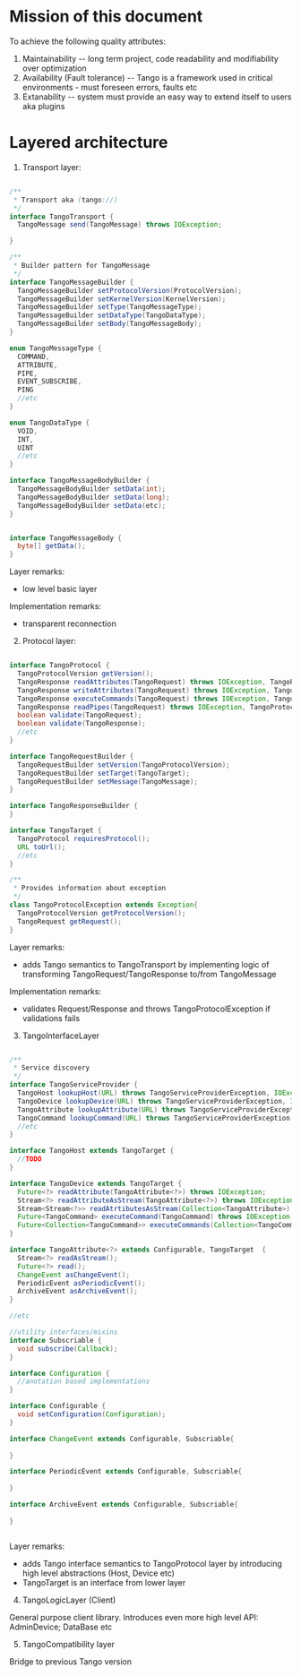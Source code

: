 # Mission of this document

To achieve the following quality attributes:

1) Maintainability -- long term project, code readability and modifiability over optimization
2) Availability (Fault tolerance) -- Tango is a framework used in critical environments - must foreseen errors, faults etc
3) Extanability -- system must provide an easy way to extend itself to users aka plugins

# Layered architecture
1. Transport layer:

```java

/**
 * Transport aka (tango://)
 */
interface TangoTransport {
  TangoMessage send(TangoMessage) throws IOException;

}

/**
 * Builder pattern for TangoMessage
 */
interface TangoMessageBuilder {
  TangoMessageBuilder setProtocolVersion(ProtocolVersion);
  TangoMessageBuilder setKernelVersion(KernelVersion);
  TangoMessageBuilder setType(TangoMessageType);
  TangoMessageBuilder setDataType(TangoDataType);
  TangoMessageBuilder setBody(TangoMessageBody);
}

enum TangoMessageType {
  COMMAND,
  ATTRIBUTE,
  PIPE,
  EVENT_SUBSCRIBE,
  PING
  //etc
}

enum TangoDataType {
  VOID,
  INT,
  UINT
  //etc
}

interface TangoMessageBodyBuilder {
  TangoMessageBodyBuilder setData(int);
  TangoMessageBodyBuilder setData(long);
  TangoMessageBodyBuilder setData(etc);
}


interface TangoMessageBody {
  byte[] getData();
}
```

Layer remarks:
- low level basic layer

Implementation remarks:
- transparent reconnection

2. Protocol layer:

```java

interface TangoProtocol {
  TangoProtocolVersion getVersion();
  TangoResponse readAttributes(TangoRequest) throws IOException, TangoProtocolException;
  TangoResponse writeAttributes(TangoRequest) throws IOException, TangoProtocolException;
  TangoResponse executeCommands(TangoRequest) throws IOException, TangoProtocolException;
  TangoResponse readPipes(TangoRequest) throws IOException, TangoProtocolException;
  boolean validate(TangoRequest);
  boolean validate(TangoResponse);
  //etc
}

interface TangoRequestBuilder {
  TangoRequestBuilder setVersion(TangoProtocolVersion);
  TangoRequestBuilder setTarget(TangoTarget);
  TangoRequestBuilder setMessage(TangoMessage);
}

interface TangoResponseBuilder {
}

interface TangoTarget {
  TangoProtocol requiresProtocol();
  URL toUrl();
  //etc
}

/**
 * Provides information about exception
 */
class TangoProtocolException extends Exception{
  TangoProtocolVersion getProtocolVersion();
  TangoRequest getRequest();  
}

```

Layer remarks:
- adds Tango semantics to TangoTransport by implementing logic of transforming TangoRequest/TangoResponse to/from TangoMessage

Implementation remarks:
- validates Request/Response and throws TangoProtocolException if validations fails

3. TangoInterfaceLayer

```java

/**
 * Service discovery
 */
interface TangoServiceProvider {  
  TangoHost lookupHost(URL) throws TangoServiceProviderException, IOException;
  TangoDevice lookupDevice(URL) throws TangoServiceProviderException, IOException;
  TangoAttribute lookupAttribute(URL) throws TangoServiceProviderException, IOException;
  TangoCommand lookupCommand(URL) throws TangoServiceProviderException, IOException;
  //etc
}

interface TangoHost extends TangoTarget {
  //TODO
}

interface TangoDevice extends TangoTarget {
  Future<?> readAttribute(TangoAttribute<?>) throws IOException;
  Stream<?> readAttributeAsStream(TangoAttribute<?>) throws IOException, TangoDeviceException; 
  Stream<Stream<?>> readAtrtibutesAsStream(Collection<TangoAttribute>) throws IOException, TangoDeviceException;  
  Future<TangoCommand> executeCommand(TangoCommand) throws IOException;
  Future<Collection<TangoCommand>> executeCommands(Collection<TangoCommand>) throws IOException;
}

interface TangoAttribute<?> extends Configurable, TangoTarget  {
  Stream<?> readAsStream();
  Future<?> read();
  ChangeEvent asChangeEvent();
  PeriodicEvent asPeriodicEvent();
  ArchiveEvent asArchiveEvent();
}

//etc

//utility interfaces/mixins
interface Subscriable {
  void subscribe(Callback);
}

interface Configuration {
  //anotation based implementations
}

interface Configurable {
  void setConfiguration(Configuration);
}

interface ChangeEvent extends Configurable, Subscriable{
  
}

interface PeriodicEvent extends Configurable, Subscriable{
  
}

interface ArchiveEvent extends Configurable, Subscriable{
  
}



```

Layer remarks:
- adds Tango interface semantics to TangoProtocol layer by introducing high level abstractions (Host, Device etc)
- TangoTarget is an interface from lower layer


4. TangoLogicLayer (Client)

General purpose client library. Introduces even more high level API: AdminDevice; DataBase etc

5. TangoCompatibility layer

Bridge to previous Tango version
